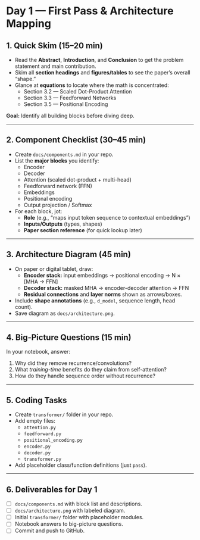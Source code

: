 # Day 1 — First Pass & Architecture Mapping

## 1. Quick Skim (15–20 min)
- Read the **Abstract**, **Introduction**, and **Conclusion** to get the problem statement and main contribution.
- Skim all **section headings** and **figures/tables** to see the paper’s overall “shape.”
- Glance at **equations** to locate where the math is concentrated:
  - Section 3.2 — Scaled Dot-Product Attention
  - Section 3.3 — Feedforward Networks
  - Section 3.5 — Positional Encoding

**Goal:** Identify all building blocks before diving deep.

---

## 2. Component Checklist (30–45 min)
- Create `docs/components.md` in your repo.
- List the **major blocks** you identify:
  - Encoder
  - Decoder
  - Attention (scaled dot-product + multi-head)
  - Feedforward network (FFN)
  - Embeddings
  - Positional encoding
  - Output projection / Softmax
- For each block, jot:
  - **Role** (e.g., “maps input token sequence to contextual embeddings”)
  - **Inputs/Outputs** (types, shapes)
  - **Paper section reference** (for quick lookup later)

---

## 3. Architecture Diagram (45 min)
- On paper or digital tablet, draw:
  - **Encoder stack:** input embeddings → positional encoding → N × [MHA → FFN]
  - **Decoder stack:** masked MHA → encoder-decoder attention → FFN
  - **Residual connections** and **layer norms** shown as arrows/boxes.
- Include **shape annotations** (e.g., `d_model`, sequence length, head count).
- Save diagram as `docs/architecture.png`.

---

## 4. Big-Picture Questions (15 min)
In your notebook, answer:
1. Why did they remove recurrence/convolutions?  
2. What *training-time* benefits do they claim from self-attention?  
3. How do they handle sequence order without recurrence?

---

## 5. Coding Tasks
- Create `transformer/` folder in your repo.
- Add empty files:
  - `attention.py`
  - `feedforward.py`
  - `positional_encoding.py`
  - `encoder.py`
  - `decoder.py`
  - `transformer.py`
- Add placeholder class/function definitions (just `pass`).

---

## 6. Deliverables for Day 1
- [ ] `docs/components.md` with block list and descriptions.
- [ ] `docs/architecture.png` with labeled diagram.
- [ ] Initial `transformer/` folder with placeholder modules.
- [ ] Notebook answers to big-picture questions.
- [ ] Commit and push to GitHub.
